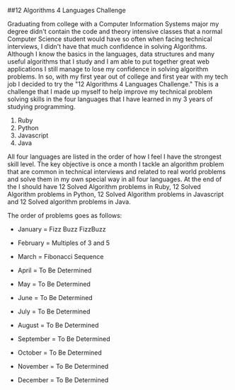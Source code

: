 ##12 Algorithms 4 Languages Challenge

Graduating from college with a Computer Information Systems major my degree didn't contain the code and theory intensive classes that a normal
Computer Science student would have so often when facing technical interviews, I didn't have that much confidence in solving Algorithms.  Although
I know the basics in the languages, data structures and many useful algorithms that I study and I am able to put together great web applications I
still manage to lose my confidence in solving algorithm problems.  In so, with my first year out of college and first year with my tech job I
decided to try the "12 Algorithms 4 Languages Challenge." This is a challenge that I made up myself to help improve my technical problem solving skills
in the four languages that I have learned in my 3 years of studying programming.

1. Ruby
2. Python
3. Javascript
4. Java

All four languages are listed in the order of how I feel I have the strongest skill level.  The key objective is once a month I tackle an algorithm problem
that are common in technical interviews and related to real world problems and solve them in my own special way in all four languages.  At the end of the
I should have 12 Solved Algorithm problems in Ruby, 12 Solved Algorithm problems in Python, 12 Solved Algorithm problems in Javascript and 12 Solved
algorithm problems in Java.  

The order of problems goes as follows:

* January = Fizz Buzz FizzBuzz

* February = Multiples of 3 and 5

* March = Fibonacci Sequence

* April = To Be Determined

* May = To Be Determined

* June = To Be Determined

* July = To Be Determined

* August = To Be Determined

* September = To Be Determined

* October = To Be Determined

* November = To Be Determined

* December = To Be Determined
